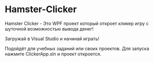 # Hamster-Clicker
Hamster Clicker - Это WPF проект который откроет кликер игру с шуточной возможностью вывода денег!

Загружай в Visual Studio и начинай играть! 

Подойдёт для учебных заданий или своих проектов.
Для запуска нажмите ClickerApp.sln и проект откроется.
